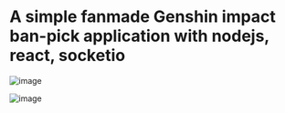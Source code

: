 # A simple fanmade Genshin impact ban-pick application with nodejs, react, socketio

![image](https://github.com/tranhuy105/cam-chon-la-hoan/assets/136960770/fb6e1bd1-d883-4d5d-8bb9-bfbf40c229c8)

![image](https://github.com/tranhuy105/cam-chon-la-hoan/assets/136960770/76dd667f-88bf-4bfd-a203-fcebf7d0f3ec)


